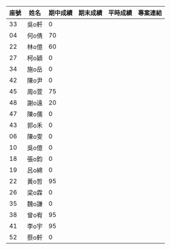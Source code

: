 
座號| 姓名 | 期中成績 | 期末成績| 平時成績 |專案連結
---|------|---------|--------|---------|-------------------
33 | 吳o軒 |  0       |        |         |
04 | 何o倩 |  70     |        |         |
22 | 林o億 |  60     |        |         |
27 | 柯o穎 |  0       |        |         |
34 | 施o岳 |  0       |        |         |
42 | 陳o尹 |  0       |        |         |
45 | 周o萱 |  75     |        |         |
48 | 謝o遠 |  20      |        |         |
47 | 陳o儒 |  0       |        |         |
43 | 郭o禾 |  0       |        |         |
06 | 陳o雯 |  0       |        |         |
10 | 吳o億 |  0       |        |         |
18 | 張o鈞 |  0       |        |         |
19 | 呂o綿 |  0       |        |         |
22 | 黃o哲 |  95     |        |         |
26 | 梁o霖 |   0      |        |         |
35 | 魏o謙 |  0       |        |         |
38 | 曾o宥 |  95     |        |         |
41 | 李o宇 |  95     |        |         |
52 | 蔡o軒 |  0       |        |         |